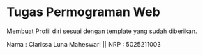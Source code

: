 # Tugas Permograman Web
Membuat Profil diri sesuai dengan template yang sudah diberikan.

Nama : Clarissa Luna Maheswari || NRP : 5025211003
